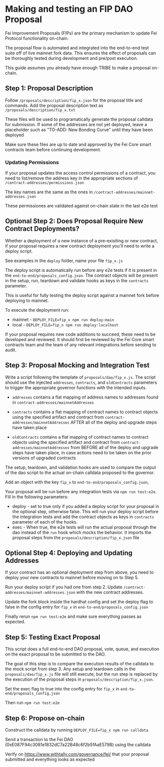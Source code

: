 # Making and testing an FIP DAO Proposal
Fei Improvement Proposals (FIPs) are the primary mechanism to update Fei Protocol functionality on-chain. 

The proposal flow is automated and integrated into the end-to-end test suite off of live mainnet fork data. This ensures the effect of proposals can be thoroughly tested during development and pre/post execution.

This guide assumes you already have enough TRIBE to make a proposal on-chain.

## Step 1: Proposal Description
Follow `/proposals/description/fip_x.json` for the proposal title and commands.
Add the proposal description text as `/proposals/description/fip_x.txt`

These files will be used to programatically generate the proposal calldata for submission. If some of the addresses are not yet deployed, leave a placeholder such as "TO-ADD: New Bonding Curve" until they have been deployed

Make sure these files are up to date and approved by the Fei Core smart contracts team before continuing development.

### Updating Permissions
If your proposal updates the access control permissions of a contract, you need to list/remove the address key in the appropriate sections of `/contract-addresses/permissions.json`

The key names are the same as the ones in `/contract-addresses/mainnet-addresses.json`

These permissiones are validated against on-chain state in the last e2e test


## Optional Step 2: Does Proposal Require New Contract Deployments?

Whether a deployment of a new instance of a pre-exisiting or new contract, if your proposal requires a new contract deployment you'll need to write a deploy script.

See examples in the `deploy` folder, name your file `fip_x.js`

The deploy script is automatically run before any e2e tests if it is present in the `end-to-end/proposals_config.json`. The contract objects will be present in the setup, run, teardown and validate hooks as keys in the `contracts` parameter.

This is useful for fully testing the deploy script against a mainnet fork before deploying to mainnet.

To execute the deployment run:
* mainnet - `DEPLOY_FILE=fip_x npm run deploy:main`
* local - `DEPLOY_FILE=fip_x npm run deploy:localhost`

If your proposal requires new code additions to succeed, these need to be developed and reviewed. It should first be reviewed by the Fei Core smart contracts team and the team of any relevant integrations before sending to audit.

## Step 3: Proposal Mocking and Integration Test
Write a script following the template of `proposals/dao/fip_x.js`. The script should use the injected `addresses`, `contracts`, and `oldContracts` parameters to trigger the appropriate governor functions with the intended inputs.

* `addresses` contains a flat mapping of address names to addresses found in `contract-addresses/mainnetAddresses`
* `contracts` contains a flat mapping of contract names to contract objects using the specified artifact and contract from `contract-addresses/mainnetAddresses` AFTER all of the deploy and upgrade steps have taken place

* `oldContracts` contains a flat mapping of contract names to contract objects using the specified artifact and contract from `contract-addresses/mainnetAddresses` from BEFORE all of the deploy and upgrade steps have taken place, in case actions need to be taken on the prior versions of upgraded contracts

The setup, teardown, and validation hooks are used to compare the output of the dao script to the actual on-chain calldata proposed to the governor.

Add an object with the key `fip_x` to `end-to-end/proposals_config.json`, 

Your proposal will be run before any integration tests via `npm run test:e2e`. Fill in the following parameters:
* deploy - set to true only if you added a deploy script for your proposal in the optional step, otherwise false. This will run your deploy script before the integration tests and add the contract objects as keys in `contracts` parameter of each of the hooks.
* exec - When true, the e2e tests will run the actual proposal through the dao instead of the `run` hook which mocks the behavior. It imports the proposal steps from the `proposals/description/fip_x.json` file

## Optional Step 4: Deploying and Updating Addresses
If your contract has an optional deployment step from above, you need to deploy your new contracts to mainnet before moving on to Step 5.

Run your deploy script if you had one from step 2. Update `/contract-addresses/mainnet-addresses.json` with the new contract addresses. 

Update the fork block inside the hardhat config and set the deploy flag to false in the config entry for `fip_x` in `end-to-end/proposals_config.json`

Finally rerun `npm run test:e2e` and make sure everything passes as expected.

## Step 5: Testing Exact Proposal

This script does a full end-to-end DAO proposal, vote, queue, and execution on the exact proposal to be submitted to the DAO.

The goal of this step is to compare the execution results of the calldata to the mock script from step 3. Any setup and teardown calls in the `proposals/dao/fip_x.js` file will still execute, but the run step is replaced by the execution of the proposal steps in `proposals/description/fip_x.json`.

Set the exec flag to true into the config entry for `fip_x` in `end-to-end/proposals_config.json`

Then run `npm run test:e2e`

## Step 6: Propose on-chain
Construct the calldata by running `DEPLOY_FILE=fip_x npm run calldata`

Send a transaction to the Fei DAO (0xE087F94c3081e1832dC7a22B48c6f2b5fAaE579B) using the calldata

Verify on https://www.withtally.com/governance/fei/ that your proposal submitted and everything looks as expected